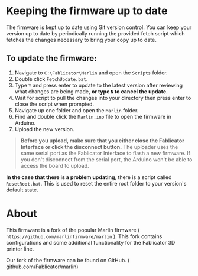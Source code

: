 # Keeping the firmware up to date

The firmware is kept up to date using Git version control. You can keep your version up to date by periodically running the provided fetch script which fetches the changes necessary to bring your copy up to date.

## To update the firmware:

1. Navigate to `C:\Fablicator\Marlin` and open the `Scripts` folder.
2. Double click `FetchUpdate.bat`.
3. Type `Y` and press enter to update to the latest version after reviewing what changes are being made, **or type `N` to cancel the update.**
4. Wait for script to pull the changes into your directory then press enter to close the script when prompted.
5. Navigate up one folder and open the `Marlin` folder.
6. Find and double click the `Marlin.ino` file to open the firmware in Arduino.
7. Upload the new version.

> **Before you upload, make sure that you either close the Fablicator Interface or click the disconnect button.** The uploader uses the same serial port as the Fablicator Interface to flash a new firmware. If you don't disconnect from the serial port, the Arduino won't be able to access the board to upload.

**In the case that there is a problem updating**, there is a script called `ResetRoot.bat`. This is used to reset the entire root folder to your version's default state.

# About

This firmware is a fork of the popular Marlin firmware ( `https://github.com/marlinfirmware/marlin` ). This fork contains configurations and some additional functionality for the Fablicator 3D printer line.

Our fork of the firmware can be found on GitHub. ( github.com/Fablicator/marlin)